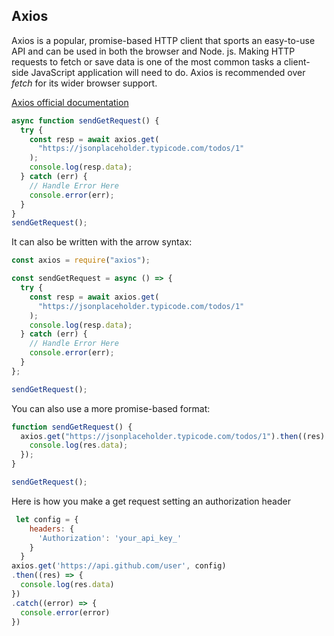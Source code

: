 ## Axios

Axios is a popular, promise-based HTTP client that sports an easy-to-use API and can be used in both the browser and Node. js. Making HTTP requests to fetch or save data is one of the most common tasks a client-side JavaScript application will need to do. Axios is recommended over *fetch* for its wider browser support.

[Axios official documentation](https://github.com/axios/axios/blob/master/README.md)

```javascript
async function sendGetRequest() {
  try {
    const resp = await axios.get(
      "https://jsonplaceholder.typicode.com/todos/1"
    );
    console.log(resp.data);
  } catch (err) {
    // Handle Error Here
    console.error(err);
  }
}
sendGetRequest();
```

It can also be written with the arrow syntax:

```javascript
const axios = require("axios");

const sendGetRequest = async () => {
  try {
    const resp = await axios.get(
      "https://jsonplaceholder.typicode.com/todos/1"
    );
    console.log(resp.data);
  } catch (err) {
    // Handle Error Here
    console.error(err);
  }
};

sendGetRequest();
```

You can also use a more promise-based format:

```javascript
function sendGetRequest() {
  axios.get("https://jsonplaceholder.typicode.com/todos/1").then((res) => {
    console.log(res.data);
  });
}

sendGetRequest();
```

Here is how you make a get request setting an authorization header
```javascript
 let config = {
    headers: {
      'Authorization': 'your_api_key_'
    }
  }
axios.get('https://api.github.com/user', config)
.then((res) => {
  console.log(res.data)
})
.catch((error) => {
  console.error(error)
})
```
